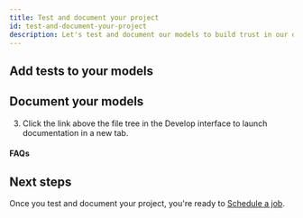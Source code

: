 ```yaml
---
title: Test and document your project
id: test-and-document-your-project
description: Let's test and document our models to build trust in our data.
---
```


## Add tests to your models

<Snippet src="tutorial-add-tests-to-models" />

## Document your models

<Snippet src="tutorial-document-your-models" />

3. Click the link above the file tree in the Develop interface to launch documentation in a new tab.

#### FAQs

<FAQ src="long-descriptions" />
<FAQ src="sharing-documentation" />

## Next steps

Once you test and document your project, you're ready to [Schedule a job](tutorial/building-your-first-project/schedule-a-job).

<Snippet src="tutorial-next-steps-tests" />
